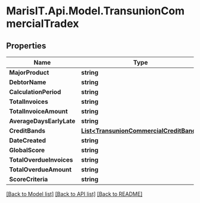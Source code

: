 
# MarisIT.Api.Model.TransunionCommercialTradex

## Properties

Name | Type | Description | Notes
------------ | ------------- | ------------- | -------------
**MajorProduct** | **string** |  | [optional] 
**DebtorName** | **string** |  | [optional] 
**CalculationPeriod** | **string** |  | [optional] 
**TotalInvoices** | **string** |  | [optional] 
**TotalInvoiceAmount** | **string** |  | [optional] 
**AverageDaysEarlyLate** | **string** |  | [optional] 
**CreditBands** | [**List&lt;TransunionCommercialCreditBand&gt;**](TransunionCommercialCreditBand.md) |  | [optional] 
**DateCreated** | **string** |  | [optional] 
**GlobalScore** | **string** |  | [optional] 
**TotalOverdueInvoices** | **string** |  | [optional] 
**TotalOverdueAmount** | **string** |  | [optional] 
**ScoreCriteria** | **string** |  | [optional] 

[[Back to Model list]](../README.md#documentation-for-models)
[[Back to API list]](../README.md#documentation-for-api-endpoints)
[[Back to README]](../README.md)

